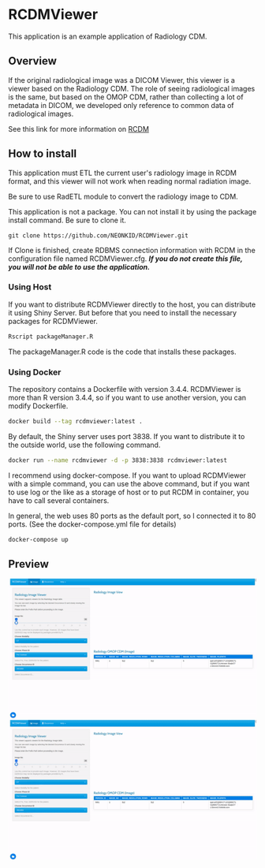 # RCDMViewer

This application is an example application of Radiology CDM.



## Overview

If the original radiological image was a DICOM Viewer, this viewer is a viewer based on the Radiology CDM. The role of seeing radiological images is the same, but based on the OMOP CDM, rather than collecting a lot of metadata in DICOM, we developed only reference to common data of radiological images.

See this link for more information on [RCDM](https://github.com/OHDSI/Radiology-CDM)



## How to install

This application must ETL the current user's radiology image in RCDM format, and this viewer will not work when reading normal radiation image.

Be sure to use RadETL module to convert the radiology image to CDM.

This application is not a package. You can not install it by using the package install command. Be sure to clone it.

```
git clone https://github.com/NEONKID/RCDMViewer.git
```

If Clone is finished, create RDBMS connection information with RCDM in the configuration file named RCDMViewer.cfg. ***If you do not create this file, you will not be able to use the application.***



### Using Host

If you want to distribute RCDMViewer directly to the host, you can distribute it using Shiny Server. But before that you need to install the necessary packages for RCDMViewer.

```bash
Rscript packageManager.R
```

The packageManager.R code is the code that installs these packages.



### Using Docker

The repository contains a Dockerfile with version 3.4.4. RCDMViewer is more than R version 3.4.4, so if you want to use another version, you can modify Dockerfile.

```bash
docker build --tag rcdmviewer:latest .
```

By default, the Shiny server uses port 3838. If you want to distribute it to the outside world, use the following command.

```bash
docker run --name rcdmviewer -d -p 3838:3838 rcdmviewer:latest
```

I recommend using docker-compose. If you want to upload RCDMViewer with a simple command, you can use the above command, but if you want to use log or the like as a storage of host or to put RCDM in container, you have to call several containers.

In general, the web uses 80 ports as the default port, so I connected it to 80 ports.
(See the docker-compose.yml file for details)

```bash
docker-compose up
```





## Preview 

![Radiology_Image](images/preview-image.gif)
![Radiology_Occurrence](images/preview-occurrence.gif)


